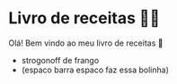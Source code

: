 # Livro de receitas :man_cook:

Olá! Bem vindo ao meu livro de receitas :wave: 

- strogonoff de frango 
- (espaco barra espaco faz essa bolinha)